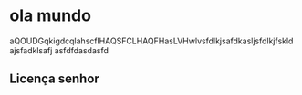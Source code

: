 # ola mundo

aQOUDGqkigdcqlahscflHAQSFCLHAQFHasLVHwlvsfdlkjsafdkasljsfdlkjfskldajsfadklsafj
asfdfdasdasfd

## Licença senhor
